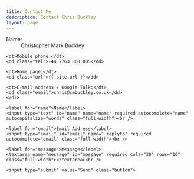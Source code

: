 ```yaml
---
title: Contact Me
description: Contact Chris Buckley
layout: page
---
```


<div id="contact">
  <div class="contactContent">
    <dl class="vcard">
    <dt>Name:</dt>
    <dd class="fn n"><span class="given-name">Christopher</span> <span class="additional-name">Mark</span> <span class="family-name">Buckley</span></dd>

    <dt>Mobile phone:</dt>
    <dd class="tel">+44 7763 868 005</dd>

    <dt>Home page:</dt>
    <dd class="url">{{ site.url }}</dd>

    <dt>E-mail address / Google Talk:</dt>
    <dd class="email">chris@cmbuckley.co.uk</dd>
    </dl>
  </div>
  <form action="https://formcarry.com/s/HJ9BPYcTf" method="POST">
    <input type="hidden" name="_gotcha" value="">

    <label for="name">Name</label>
    <input type="text" id="name" name="name" required autocomplete="name" autocapitalize="words" class="full-width"><br />

    <label for="email">Email Address</label>
    <input type="email" id="email" name="_replyto" required autocomplete="email" class="full-width"><br />

    <label for="message">Message</label>
    <textarea name="message" id="message" required cols="30" rows="10" class="full-width"></textarea><br />

    <input type="submit" value="Send" class="button">
  </form>
</div>
